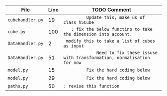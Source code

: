 | File | Line | TODO Comment |
|------|------|--------------|
| `cubehandler.py` | 19 | `         Update this, make us of class h5Cube` |
| `cube.py` | 100 | `    : fix the below functino to take the dimension into account. ` |
| `DataHandler.py` | 2 | ` modify this to take a list of cubes as input` |
| `DataHandler.py` | 51 | `             Need to fix these issuse with transformation, normalisation for now` |
| `model.py` | 15 | `         Fix the hard coding below` |
| `model.py` | 29 | `         Fix the hard coding below` |
| `paths.py` | 50 | `: revise this function` |
